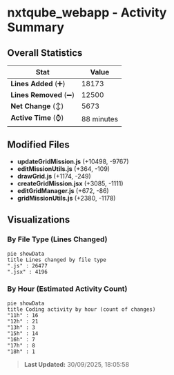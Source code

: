 # nxtqube_webapp - Activity Summary 

## Overall Statistics

| Stat                   | Value                                                             |
| ---------------------- | ----------------------------------------------------------------- |
| **Lines Added** (➕)   | 18173                                          |
| **Lines Removed** (➖) | 12500                                        |
| **Net Change** (↕)    | 5673                |
| **Active Time** (⌚)   | 88 minutes |


## Modified Files
- **updateGridMission.js** (+10498, -9767)
- **editMissionUtils.js** (+364, -109)
- **drawGrid.js** (+1174, -249)
- **createGridMission.jsx** (+3085, -1111)
- **editGridManager.js** (+672, -86)
- **gridMissionUtils.js** (+2380, -1178)

## Visualizations

### By File Type (Lines Changed)

```mermaid
pie showData
title Lines changed by file type
".js" : 26477
".jsx" : 4196
```

### By Hour (Estimated Activity Count)

```mermaid
pie showData
title Coding activity by hour (count of changes)
"11h" : 16
"12h" : 21
"13h" : 3
"15h" : 14
"16h" : 7
"17h" : 8
"18h" : 1
```


> **Last Updated:** 30/09/2025, 18:05:58